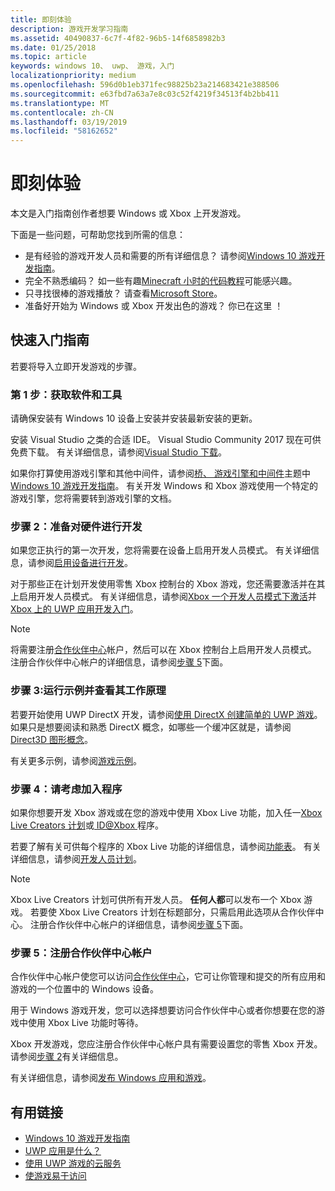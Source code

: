 ```yaml
---
title: 即刻体验
description: 游戏开发学习指南
ms.assetid: 40490837-6c7f-4f82-96b5-14f6858982b3
ms.date: 01/25/2018
ms.topic: article
keywords: windows 10、 uwp、 游戏，入门
localizationpriority: medium
ms.openlocfilehash: 596d0b1eb371fec98825b23a214683421e388506
ms.sourcegitcommit: e63fbd7a63a7e8c03c52f4219f34513f4b2bb411
ms.translationtype: MT
ms.contentlocale: zh-CN
ms.lasthandoff: 03/19/2019
ms.locfileid: "58162652"
---
```

# <a name="getting-started"></a>即刻体验

本文是入门指南创作者想要 Windows 或 Xbox 上开发游戏。 

下面是一些问题，可帮助您找到所需的信息：
* 是有经验的游戏开发人员和需要的所有详细信息？ 请参阅[Windows 10 游戏开发指南](e2e.md)。
* 完全不熟悉编码？ 如一些有趣[Minecraft 小时的代码教程](https://code.org/minecraft)可能感兴趣。
* 只寻找很棒的游戏播放？ 请查看[Microsoft Store](https://www.microsoft.com/store)。
* 准备好开始为 Windows 或 Xbox 开发出色的游戏？  你已在这里 ！

## <a name="quick-start-guide"></a>快速入门指南

若要将导入立即开发游戏的步骤。

### <a name="step-1-get-the-software-and-tools"></a>第 1 步：获取软件和工具

请确保安装有 Windows 10 设备上安装并安装最新安装的更新。

安装 Visual Studio 之类的合适 IDE。 Visual Studio Community 2017 现在可供免费下载。 有关详细信息，请参阅[Visual Studio 下载](https://www.visualstudio.com/downloads/)。

如果你打算使用游戏引擎和其他中间件，请参阅[桥、 游戏引擎和中间件](e2e.md#bridges-game-engines-and-middleware)主题中[Windows 10 游戏开发指南](e2e.md)。 有关开发 Windows 和 Xbox 游戏使用一个特定的游戏引擎，您将需要转到游戏引擎的文档。

### <a name="step-2-prepare-your-hardware-for-development"></a>步骤 2：准备对硬件进行开发

如果您正执行的第一次开发，您将需要在设备上启用开发人员模式。 有关详细信息，请参阅[启用设备进行开发](../get-started/enable-your-device-for-development.md)。

对于那些正在计划开发使用零售 Xbox 控制台的 Xbox 游戏，您还需要激活并在其上启用开发人员模式。 有关详细信息，请参阅[Xbox 一个开发人员模式下激活](../xbox-apps/devkit-activation.md)并[Xbox 上的 UWP 应用开发入门](../xbox-apps/getting-started.md)。 

> [!Note]
> 将需要注册[合作伙伴中心](https://partner.microsoft.com/dashboard)帐户，然后可以在 Xbox 控制台上启用开发人员模式。 注册合作伙伴中心帐户的详细信息，请参阅[步骤 5](#step-5-sign-up-for-a-partner-center-account)下面。

### <a name="step-3-run-a-sample-and-see-how-it-works"></a>步骤 3:运行示例并查看其工作原理

若要开始使用 UWP DirectX 开发，请参阅[使用 DirectX 创建简单的 UWP 游戏](tutorial--create-your-first-uwp-directx-game.md)。 如果只是想要阅读和熟悉 DirectX 概念，如哪些一个缓冲区就是，请参阅[Direct3D 图形概念](../graphics-concepts/index.md)。

有关更多示例，请参阅[游戏示例](e2e.md#game-samples)。

### <a name="step-4-consider-joining-a-program"></a>步骤 4：请考虑加入程序

如果你想要开发 Xbox 游戏或在您的游戏中使用 Xbox Live 功能，加入任一[Xbox Live Creators 计划](https://developer.microsoft.com/games/xbox/xboxlive/creator)或[ ID@Xbox ](https://www.xbox.com/Developers/id)程序。 

若要了解有关可供每个程序的 Xbox Live 功能的详细信息，请参阅[功能表](https://docs.microsoft.com/gaming/xbox-live//developer-program-overview.md#feature-table)。 有关详细信息，请参阅[开发人员计划](e2e.md#developer-programs)。

> [!Note]
> Xbox Live Creators 计划可供所有开发人员。 **任何人都**可以发布一个 Xbox 游戏。 若要使 Xbox Live Creators 计划在标题部分，只需启用此选项从合作伙伴中心。 注册合作伙伴中心帐户的详细信息，请参阅[步骤 5](#step-5-sign-up-for-a-partner-center-account)下面。

### <a name="step-5-sign-up-for-a-partner-center-account"></a>步骤 5：注册合作伙伴中心帐户

合作伙伴中心帐户使您可以访问[合作伙伴中心](https://partner.microsoft.com/dashboard)，它可让你管理和提交的所有应用和游戏的一个位置中的 Windows 设备。

用于 Windows 游戏开发，您可以选择想要访问合作伙伴中心或者你想要在您的游戏中使用 Xbox Live 功能时等待。

Xbox 开发游戏，您应注册合作伙伴中心帐户具有需要设置您的零售 Xbox 开发。 请参阅[步骤 2](#step-2-prepare-your-hardware-for-development)有关详细信息。

有关详细信息，请参阅[发布 Windows 应用和游戏](../publish/index.md)。

## <a name="useful-links"></a>有用链接

* [Windows 10 游戏开发指南](e2e.md)
* [UWP 应用是什么？](../get-started/universal-application-platform-guide.md)
* [使用 UWP 游戏的云服务](cloud-for-games.md)
* [使游戏易于访问](accessibility-for-games.md)